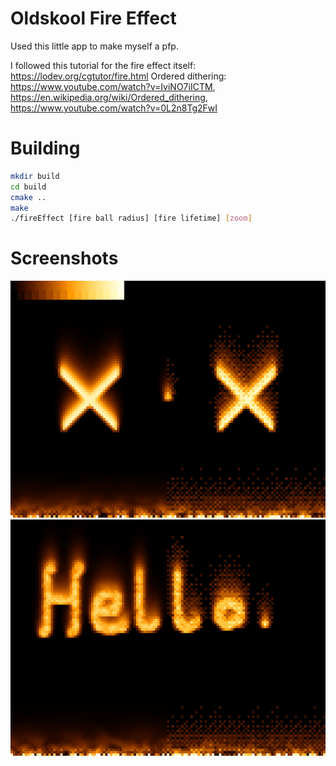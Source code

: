 # Oldskool Fire Effect
Used this little app to make myself a pfp.

I followed this tutorial for the fire effect itself: https://lodev.org/cgtutor/fire.html
Ordered dithering: https://www.youtube.com/watch?v=IviNO7iICTM, https://en.wikipedia.org/wiki/Ordered_dithering, https://www.youtube.com/watch?v=0L2n8Tg2FwI

# Building
```bash
mkdir build
cd build
cmake ..
make
./fireEffect [fire ball radius] [fire lifetime] [zoom]
```

# Screenshots
![screenshot1](./screenshot1.png)
![screenshot2](./screenshot2.png)